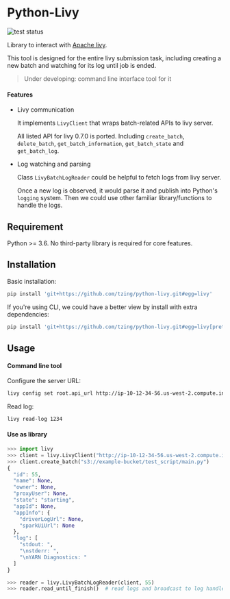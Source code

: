 # Python-Livy

![test status](https://github.com/tzing/python-livy/actions/workflows/test.yml/badge.svg)

Library to interact with [Apache livy](https://livy.incubator.apache.org/).

This tool is designed for the entire livy submission task, including creating a new batch and watching for its log until job is ended.

> Under developing: command line interface tool for it

#### Features

* Livy communication

    It implements `LivyClient` that wraps batch-related APIs to livy server.

    All listed API for livy 0.7.0 is ported. Including `create_batch`, `delete_batch`, `get_batch_information`, `get_batch_state` and `get_batch_log`.

* Log watching and parsing

    Class `LivyBatchLogReader` could be helpful to fetch logs from livy server.

    Once a new log is observed, it would parse it and publish into Python's `logging` system. Then we could use other familiar library/functions to handle the logs.


## Requirement

Python >= 3.6. No third-party library is required for core features.


## Installation

Basic installation:

```bash
pip install 'git+https://github.com/tzing/python-livy.git#egg=livy'
```

If you're using CLI, we could have a better view by install with extra dependencies:

```bash
pip install 'git+https://github.com/tzing/python-livy.git#egg=livy[pretty]'
```


## Usage

#### Command line tool

Configure the server URL:

```bash
livy config set root.api_url http://ip-10-12-34-56.us-west-2.compute.internal:8998/
```

Read log:

```bash
livy read-log 1234
```


#### Use as library

```python
>>> import livy
>>> client = livy.LivyClient("http://ip-10-12-34-56.us-west-2.compute.internal:8998/")
>>> client.create_batch("s3://example-bucket/test_script/main.py")
{
  "id": 55,
  "name": None,
  "owner": None,
  "proxyUser": None,
  "state": "starting",
  "appId": None,
  "appInfo": {
    "driverLogUrl": None,
    "sparkUiUrl": None
  },
  "log": [
    "stdout: ",
    "\nstderr: ",
    "\nYARN Diagnostics: "
  ]
}

>>> reader = livy.LivyBatchLogReader(client, 55)
>>> reader.read_until_finish()  # read logs and broadcast to log handlers
```

